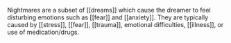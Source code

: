 Nightmares are a subset of [[dreams]] which cause the dreamer to feel disturbing emotions such as [[fear]] and [[anxiety]]. They are typically caused by [[stress]], [[fear]], [[trauma]], emotional difficulties, [[illness]], or use of medication/drugs.